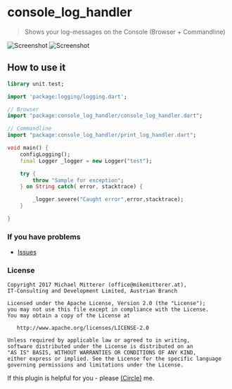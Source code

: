 # console_log_handler
> Shows your log-messages on the Console (Browser + Commandline)

![Screenshot][1]
![Screenshot][2]

## How to use it
```dart
library unit.test;

import 'package:logging/logging.dart';

// Browser
import "package:console_log_handler/console_log_handler.dart";

// Commandline
import "package:console_log_handler/print_log_handler.dart";

void main() {
    configLogging();
    final Logger _logger = new Logger("test");

    try {
        throw "Sample for exception";
    } on String catch( error, stacktrace) {

        _logger.severe("Caught error",error,stacktrace);
    }

}

```

### If you have problems
* [Issues][3]

### License

    Copyright 2017 Michael Mitterer (office@mikemitterer.at), 
    IT-Consulting and Development Limited, Austrian Branch

    Licensed under the Apache License, Version 2.0 (the "License");
    you may not use this file except in compliance with the License.
    You may obtain a copy of the License at

       http://www.apache.org/licenses/LICENSE-2.0

    Unless required by applicable law or agreed to in writing, 
    software distributed under the License is distributed on an 
    "AS IS" BASIS, WITHOUT WARRANTIES OR CONDITIONS OF ANY KIND, 
    either express or implied. See the License for the specific language 
    governing permissions and limitations under the License.
    
If this plugin is helpful for you - please [(Circle)](http://gplus.mikemitterer.at/) me.

[1]: https://raw.githubusercontent.com/MikeMitterer/dart-console_log_handler/master/doc/_resources/screenshot_browser.png
[2]: https://raw.githubusercontent.com/MikeMitterer/dart-console_log_handler/master/doc/_resources/screenshot_console.png
[3]: https://github.com/MikeMitterer/dart-console_log_handler/issues

